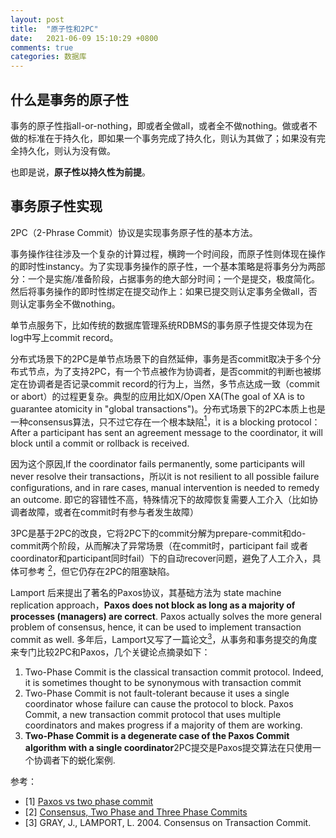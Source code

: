 ```yaml
---
layout: post
title:  "原子性和2PC"
date:   2021-06-09 15:10:29 +0800
comments: true
categories: 数据库 
---
```


## 什么是事务的原子性
事务的原子性指all-or-nothing，即或者全做all，或者全不做nothing。做或者不做的标准在于持久化，即如果一个事务完成了持久化，则认为其做了；如果没有完全持久化，则认为没有做。

也即是说，**原子性以持久性为前提**。

## 事务原子性实现
2PC（2-Phrase Commit）协议是实现事务原子性的基本方法。

事务操作往往涉及一个复杂的计算过程，横跨一个时间段，而原子性则体现在操作的即时性instancy。为了实现事务操作的原子性，一个基本策略是将事务分为两部分：一个是实施/准备阶段，占据事务的绝大部分时间；一个是提交，极度简化。然后将事务操作的即时性绑定在提交动作上：如果已提交则认定事务全做all，否则认定事务全不做nothing。

单节点服务下，比如传统的数据库管理系统RDBMS的事务原子性提交体现为在log中写上commit record。

分布式场景下的2PC是单节点场景下的自然延伸，事务是否commit取决于多个分布式节点，为了支持2PC，有一个节点被作为协调者，是否commit的判断也被绑定在协调者是否记录commit record的行为上，当然，多节点达成一致（commit or abort）的过程更复杂。典型的应用比如X/Open XA(The goal of XA is to guarantee atomicity in "global transactions")。分布式场景下的2PC本质上也是一种consensus算法，只不过它存在一个根本缺陷[<sup>1</sup>](#refs)，it is a blocking protocol：After a participant has sent an agreement message to the coordinator, it will block until a commit or rollback is received.

 因为这个原因,If the coordinator fails permanently, some participants will never resolve their transactions，所以it is not resilient to all possible failure configurations, and in rare cases, manual intervention is needed to remedy an outcome. 即它的容错性不高，特殊情况下的故障恢复需要人工介入（比如协调者故障，或者在commit时有参与者发生故障）

3PC是基于2PC的改良，它将2PC下的commit分解为prepare-commit和do-commit两个阶段，从而解决了异常场景（在commit时，participant fail 或者coordinator和participant同时fail）下的自动recover问题，避免了人工介入，具体可参考 [<sup>2</sup>](#refs)，但它仍存在2PC的阻塞缺陷。

Lamport 后来提出了著名的Paxos协议，其基础方法为 state machine replication approach，**Paxos does not block as long as a majority of processes (managers) are correct**. Paxos actually solves the more general problem of consensus, hence, it can be used to implement transaction commit as well. 多年后，Lamport又写了一篇论文[<sup>3</sup>](#refs)，从事务和事务提交的角度来专门比较2PC和Paxos，几个关键论点摘录如下：
1. Two-Phase Commit is the classical transaction commit protocol. Indeed, it is sometimes thought to be synonymous with transaction commit
2. Two-Phase Commit is not fault-tolerant because it uses a single coordinator whose failure can cause the protocol to block. Paxos Commit, a new transaction commit protocol that uses multiple coordinators
and makes progress if a majority of them are working.
3. **Two-Phase Commit is a degenerate case of the Paxos Commit algorithm with a single coordinator**2PC提交是Paxos提交算法在只使用一个协调者下的蜕化案例.


<div id="refs"></div>

参考：
- [1] [Paxos vs two phase commit](https://stackoverflow.com/questions/27304887/paxos-vs-two-phase-commit)
- [2] [Consensus, Two Phase and Three Phase Commits](https://medium.com/@balrajasubbiah/consensus-two-phase-and-three-phase-commits-4e35c1a435ac)
- [3] GRAY, J., LAMPORT, L.  2004.  Consensus on Transaction Commit. 


